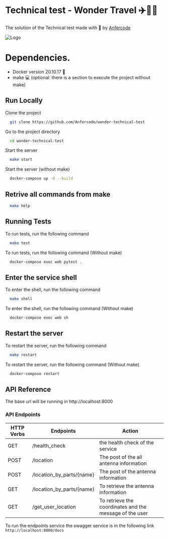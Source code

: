 
# Technical test - Wonder Travel ✈️🌊🌴

The solution of the Technical test made with 💚 by [Anfercode
](https://github.com/Anfercode)


![Logo](https://wondertravel.co/wp-content/uploads/2021/11/logo-main.png)



# Dependencies.

- Docker version 20.10.17 🐋
- make :computer: (optional: there is a section to execute the project without make)

## Run Locally

Clone the project

```bash
  git clone https://github.com/Anfercode/wonder-technical-test
```

Go to the project directory

```bash
  cd wonder-technical-test
```

Start the server

```bash
  make start
```

Start the server (without make)

```bash
  docker-compose up -d --build
```

## Retrive all commands from make

```bash
  make help
```

## Running Tests

To run tests, run the following command

```bash
  make test
```

To run tests, run the following command (Without make)

```bash
  docker-compose exec web pytest .
```

## Enter the service shell

To enter the shell, run the following command
```bash
  make shell
```

To enter the shell, run the following command (Without make)
```bash
  docker-compose exec web sh
```

## Restart the server
To restart the server, run the following command

```bash
  make restart
```

To restart the server, run the following command (Without make)

```bash
  docker-compose restart
```

## API Reference

The base url will be running in http://localhost:8000

### API Endpoints
| HTTP Verbs | Endpoints | Action |
| --- | --- | --- |
| GET | /health_check | the health check of the service|
| POST | /location | The post of the all antenna information |
| POST | /location_by_parts/{name} | The post of the antenna information |
| GET | /location_by_parts/{name} | To retrieve the antenna information |
| GET | /get_user_location | To retrieve the coordinates and the message of the user |

To run the endpoints service the swagger service is in the following link `http://localhost:8000/docs`

